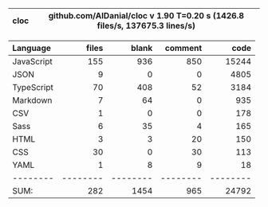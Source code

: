| cloc | github.com/AlDanial/cloc v 1.90 T=0.20 s (1426.8 files/s, 137675.3 lines/s) |
| ---- | --------------------------------------------------------------------------- |

| Language   |    files |    blank |  comment |     code |
| :--------- | -------: | -------: | -------: | -------: |
| JavaScript |      155 |      936 |      850 |    15244 |
| JSON       |        9 |        0 |        0 |     4805 |
| TypeScript |       70 |      408 |       52 |     3184 |
| Markdown   |        7 |       64 |        0 |      935 |
| CSV        |        1 |        0 |        0 |      178 |
| Sass       |        6 |       35 |        4 |      165 |
| HTML       |        3 |        3 |       20 |      150 |
| CSS        |       30 |        0 |       30 |      113 |
| YAML       |        1 |        8 |        9 |       18 |
| --------   | -------- | -------- | -------- | -------- |
| SUM:       |      282 |     1454 |      965 |    24792 |
